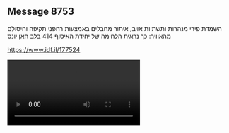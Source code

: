 ## Message 8753

השמדת פירי מנהרות ותשתיות אויב, איתור מחבלים באמצעות רחפני תקיפה וחיסולם מהאוויר:
כך נראית הלחימה של יחידת האיסוף 414 בלב חאן יונס

https://www.idf.il/177524

![Video](8753/8753_media.mp4)
